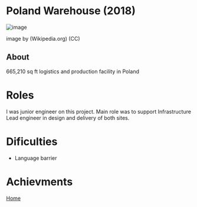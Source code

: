 # Poland Warehouse (2018)


![image](https://upload.wikimedia.org/wikipedia/commons/5/5a/Flag_of_Poland.jpg)

image by (Wikipedia.org) (CC)

## About

665,210 sq ft logistics and production facility in Poland

# Roles

I was junior engineer on this project. Main role was to support Infrastructure Lead engineer in design and delivery of both sites. 

# Dificulties

- Language barrier

# Achievments

[Home](../index.md)
